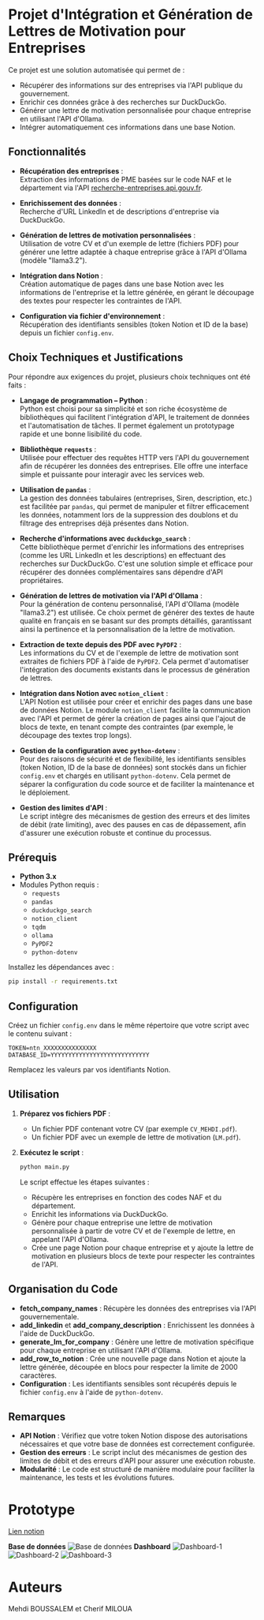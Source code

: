 # Projet d'Intégration et Génération de Lettres de Motivation pour Entreprises

Ce projet est une solution automatisée qui permet de :

- Récupérer des informations sur des entreprises via l'API publique du gouvernement.
- Enrichir ces données grâce à des recherches sur DuckDuckGo.
- Générer une lettre de motivation personnalisée pour chaque entreprise en utilisant l'API d'Ollama.
- Intégrer automatiquement ces informations dans une base Notion.

## Fonctionnalités

- **Récupération des entreprises** :  
  Extraction des informations de PME basées sur le code NAF et le département via l'API [recherche-entreprises.api.gouv.fr](https://entreprises.data.gouv.fr/).

- **Enrichissement des données** :  
  Recherche d'URL LinkedIn et de descriptions d'entreprise via DuckDuckGo.

- **Génération de lettres de motivation personnalisées** :  
  Utilisation de votre CV et d'un exemple de lettre (fichiers PDF) pour générer une lettre adaptée à chaque entreprise grâce à l'API d'Ollama (modèle "llama3.2").

- **Intégration dans Notion** :  
  Création automatique de pages dans une base Notion avec les informations de l'entreprise et la lettre générée, en gérant le découpage des textes pour respecter les contraintes de l'API.

- **Configuration via fichier d'environnement** :  
  Récupération des identifiants sensibles (token Notion et ID de la base) depuis un fichier `config.env`.

## Choix Techniques et Justifications

Pour répondre aux exigences du projet, plusieurs choix techniques ont été faits :

- **Langage de programmation – Python** :  
  Python est choisi pour sa simplicité et son riche écosystème de bibliothèques qui facilitent l'intégration d'API, le traitement de données et l'automatisation de tâches. Il permet également un prototypage rapide et une bonne lisibilité du code.

- **Bibliothèque `requests`** :  
  Utilisée pour effectuer des requêtes HTTP vers l'API du gouvernement afin de récupérer les données des entreprises. Elle offre une interface simple et puissante pour interagir avec les services web.

- **Utilisation de `pandas`** :  
  La gestion des données tabulaires (entreprises, Siren, description, etc.) est facilitée par `pandas`, qui permet de manipuler et filtrer efficacement les données, notamment lors de la suppression des doublons et du filtrage des entreprises déjà présentes dans Notion.

- **Recherche d'informations avec `duckduckgo_search`** :  
  Cette bibliothèque permet d'enrichir les informations des entreprises (comme les URL LinkedIn et les descriptions) en effectuant des recherches sur DuckDuckGo. C'est une solution simple et efficace pour récupérer des données complémentaires sans dépendre d'API propriétaires.

- **Génération de lettres de motivation via l'API d'Ollama** :  
  Pour la génération de contenu personnalisé, l'API d'Ollama (modèle "llama3.2") est utilisée. Ce choix permet de générer des textes de haute qualité en français en se basant sur des prompts détaillés, garantissant ainsi la pertinence et la personnalisation de la lettre de motivation.

- **Extraction de texte depuis des PDF avec `PyPDF2`** :  
  Les informations du CV et de l'exemple de lettre de motivation sont extraites de fichiers PDF à l'aide de `PyPDF2`. Cela permet d'automatiser l'intégration des documents existants dans le processus de génération de lettres.

- **Intégration dans Notion avec `notion_client`** :  
  L'API Notion est utilisée pour créer et enrichir des pages dans une base de données Notion. Le module `notion_client` facilite la communication avec l'API et permet de gérer la création de pages ainsi que l'ajout de blocs de texte, en tenant compte des contraintes (par exemple, le découpage des textes trop longs).

- **Gestion de la configuration avec `python-dotenv`** :  
  Pour des raisons de sécurité et de flexibilité, les identifiants sensibles (token Notion, ID de la base de données) sont stockés dans un fichier `config.env` et chargés en utilisant `python-dotenv`. Cela permet de séparer la configuration du code source et de faciliter la maintenance et le déploiement.

- **Gestion des limites d'API** :  
  Le script intègre des mécanismes de gestion des erreurs et des limites de débit (rate limiting), avec des pauses en cas de dépassement, afin d'assurer une exécution robuste et continue du processus.

## Prérequis

- **Python 3.x**
- Modules Python requis :
  - `requests`
  - `pandas`
  - `duckduckgo_search`
  - `notion_client`
  - `tqdm`
  - `ollama`
  - `PyPDF2`
  - `python-dotenv`

Installez les dépendances avec :

```bash
pip install -r requirements.txt
```

## Configuration

Créez un fichier `config.env` dans le même répertoire que votre script avec le contenu suivant :

```env
TOKEN=ntn_XXXXXXXXXXXXXXX
DATABASE_ID=YYYYYYYYYYYYYYYYYYYYYYYYYYYY
```

Remplacez les valeurs par vos identifiants Notion.

## Utilisation

1. **Préparez vos fichiers PDF** :

   - Un fichier PDF contenant votre CV (par exemple `CV_MEHDI.pdf`).
   - Un fichier PDF avec un exemple de lettre de motivation (`LM.pdf`).

2. **Exécutez le script** :

   ```bash
   python main.py
   ```

   Le script effectue les étapes suivantes :

   - Récupère les entreprises en fonction des codes NAF et du département.
   - Enrichit les informations via DuckDuckGo.
   - Génère pour chaque entreprise une lettre de motivation personnalisée à partir de votre CV et de l'exemple de lettre, en appelant l'API d'Ollama.
   - Crée une page Notion pour chaque entreprise et y ajoute la lettre de motivation en plusieurs blocs de texte pour respecter les contraintes de l'API.

## Organisation du Code

- **fetch_company_names** : Récupère les données des entreprises via l'API gouvernementale.
- **add_linkedin** et **add_company_description** : Enrichissent les données à l'aide de DuckDuckGo.
- **generate_lm_for_company** : Génère une lettre de motivation spécifique pour chaque entreprise en utilisant l'API d'Ollama.
- **add_row_to_notion** : Crée une nouvelle page dans Notion et ajoute la lettre générée, découpée en blocs pour respecter la limite de 2000 caractères.
- **Configuration** : Les identifiants sensibles sont récupérés depuis le fichier `config.env` à l'aide de `python-dotenv`.

## Remarques

- **API Notion** : Vérifiez que votre token Notion dispose des autorisations nécessaires et que votre base de données est correctement configurée.
- **Gestion des erreurs** : Le script inclut des mécanismes de gestion des limites de débit et des erreurs d'API pour assurer une exécution robuste.
- **Modularité** : Le code est structuré de manière modulaire pour faciliter la maintenance, les tests et les évolutions futures.

# Prototype

[Lien notion](https://mehdi-boussalem.notion.site/Dashboard-19e7dec278ad80d7942be21fde67eb44)

**Base de données**
![Base de données](images/bdd.png)
**Dashboard**
![Dashboard-1](images/dashboard-1.png)
![Dashboard-2](images/dashboard-2.png)
![Dashboard-3](images/dashboard-3.png)

# Auteurs

Mehdi BOUSSALEM et Cherif MILOUA
